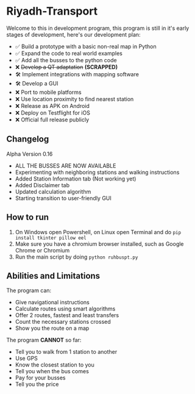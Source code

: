
# Riyadh-Transport
Welcome to this in development program, this program is still in it's early stages of development, here's our development plan:

 - ✅ Build a prototype with a basic non-real map in Python
 - ✅ Expand the code to real world examples
 - ✅ Add all the busses to the python code
 - ❌ ~~Develop a QT adaptation~~ **(SCRAPPED)**
 - 🛠️ Implement integrations with mapping software
 - 🛠️ Develop a GUI
 - ❌ Port to mobile platforms
 - ❌ Use location proximity to find nearest station
 - ❌ Release as APK on Android
 - ❌ Deploy on Testflight for iOS
 - ❌ Official full release publicly

## Changelog
Alpha Version 0.16
 - ALL THE BUSSES ARE NOW AVAILABLE
 - Experimenting with neighboring stations and walking instructions
 - Added Station Information tab (Not working yet)
 - Added Disclaimer tab
 - Updated calculation algorithm
 - Starting transition to user-friendly GUI

## How to run
1. On Windows open Powershell, on Linux open Terminal and do `pip install tkinter pillow eel`
2. Make sure you have a chromium browser installed, such as Google Chrome or Chromium
3. Run the main script by doing `python ruhbuspt.py`

## Abilities and Limitations
The program can:
 - Give navigational instructions
 - Calculate routes using smart algorithms
 - Offer 2 routes, fastest and least transfers
 - Count the necessary stations crossed
 - Show you the route on a map


The program **CANNOT** so far:
 - Tell you to walk from 1 station to another
 - Use GPS
 - Know the closest station to you
 - Tell you when the bus comes
 - Pay for your busses
 - Tell you the price
